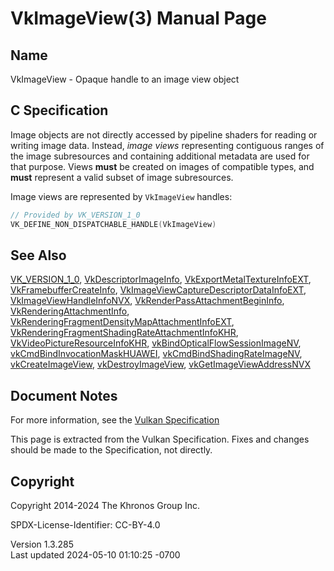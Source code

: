 # VkImageView(3) Manual Page

## Name

VkImageView - Opaque handle to an image view object



## <a href="#_c_specification" class="anchor"></a>C Specification

Image objects are not directly accessed by pipeline shaders for reading
or writing image data. Instead, *image views* representing contiguous
ranges of the image subresources and containing additional metadata are
used for that purpose. Views **must** be created on images of compatible
types, and **must** represent a valid subset of image subresources.

Image views are represented by `VkImageView` handles:

``` c
// Provided by VK_VERSION_1_0
VK_DEFINE_NON_DISPATCHABLE_HANDLE(VkImageView)
```

## <a href="#_see_also" class="anchor"></a>See Also

[VK_VERSION_1_0](https://registry.khronos.org/vulkan/specs/1.3-extensions/man/html/VK_VERSION_1_0.html),
[VkDescriptorImageInfo](https://registry.khronos.org/vulkan/specs/1.3-extensions/man/html/VkDescriptorImageInfo.html),
[VkExportMetalTextureInfoEXT](https://registry.khronos.org/vulkan/specs/1.3-extensions/man/html/VkExportMetalTextureInfoEXT.html),
[VkFramebufferCreateInfo](https://registry.khronos.org/vulkan/specs/1.3-extensions/man/html/VkFramebufferCreateInfo.html),
[VkImageViewCaptureDescriptorDataInfoEXT](https://registry.khronos.org/vulkan/specs/1.3-extensions/man/html/VkImageViewCaptureDescriptorDataInfoEXT.html),
[VkImageViewHandleInfoNVX](https://registry.khronos.org/vulkan/specs/1.3-extensions/man/html/VkImageViewHandleInfoNVX.html),
[VkRenderPassAttachmentBeginInfo](https://registry.khronos.org/vulkan/specs/1.3-extensions/man/html/VkRenderPassAttachmentBeginInfo.html),
[VkRenderingAttachmentInfo](https://registry.khronos.org/vulkan/specs/1.3-extensions/man/html/VkRenderingAttachmentInfo.html),
[VkRenderingFragmentDensityMapAttachmentInfoEXT](https://registry.khronos.org/vulkan/specs/1.3-extensions/man/html/VkRenderingFragmentDensityMapAttachmentInfoEXT.html),
[VkRenderingFragmentShadingRateAttachmentInfoKHR](https://registry.khronos.org/vulkan/specs/1.3-extensions/man/html/VkRenderingFragmentShadingRateAttachmentInfoKHR.html),
[VkVideoPictureResourceInfoKHR](https://registry.khronos.org/vulkan/specs/1.3-extensions/man/html/VkVideoPictureResourceInfoKHR.html),
[vkBindOpticalFlowSessionImageNV](https://registry.khronos.org/vulkan/specs/1.3-extensions/man/html/vkBindOpticalFlowSessionImageNV.html),
[vkCmdBindInvocationMaskHUAWEI](https://registry.khronos.org/vulkan/specs/1.3-extensions/man/html/vkCmdBindInvocationMaskHUAWEI.html),
[vkCmdBindShadingRateImageNV](https://registry.khronos.org/vulkan/specs/1.3-extensions/man/html/vkCmdBindShadingRateImageNV.html),
[vkCreateImageView](https://registry.khronos.org/vulkan/specs/1.3-extensions/man/html/vkCreateImageView.html),
[vkDestroyImageView](https://registry.khronos.org/vulkan/specs/1.3-extensions/man/html/vkDestroyImageView.html),
[vkGetImageViewAddressNVX](https://registry.khronos.org/vulkan/specs/1.3-extensions/man/html/vkGetImageViewAddressNVX.html)

## <a href="#_document_notes" class="anchor"></a>Document Notes

For more information, see the <a
href="https://registry.khronos.org/vulkan/specs/1.3-extensions/html/vkspec.html#VkImageView"
target="_blank" rel="noopener">Vulkan Specification</a>

This page is extracted from the Vulkan Specification. Fixes and changes
should be made to the Specification, not directly.

## <a href="#_copyright" class="anchor"></a>Copyright

Copyright 2014-2024 The Khronos Group Inc.

SPDX-License-Identifier: CC-BY-4.0

Version 1.3.285  
Last updated 2024-05-10 01:10:25 -0700
